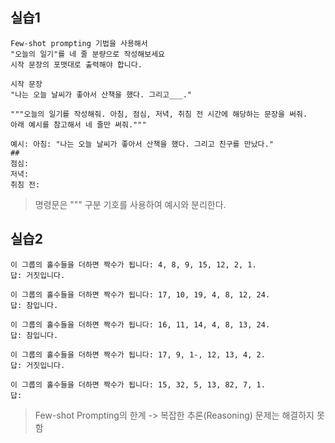 ## 실습1

```
Few-shot prompting 기법을 사용해서
"오늘의 일기"를 네 줄 분량으로 작성해보세요
시작 문장의 포맷대로 출력해야 합니다.

시작 문장
"나는 오늘 날씨가 좋아서 산책을 했다. 그리고___."
```

```
"""오늘의 일기를 작성해줘. 아침, 점심, 저녁, 취침 전 시간에 해당하는 문장을 써줘.
아래 예시를 참고해서 네 줄만 써줘."""

예시: 아침: "나는 오늘 날씨가 좋아서 산책을 했다. 그리고 친구를 만났다."
##
점심: 
저녁: 
취침 전:
```

> 명령문은 """ 구분 기호를 사용하여 예시와 분리한다.

## 실습2 

```
이 그룹의 홀수들을 더하면 짝수가 됩니다: 4, 8, 9, 15, 12, 2, 1.
답: 거짓입니다.

이 그룹의 홀수들을 더하면 짝수가 됩니다: 17, 10, 19, 4, 8, 12, 24.
답: 참입니다.

이 그룹의 홀수들을 더하면 짝수가 됩니다: 16, 11, 14, 4, 8, 13, 24.
답: 참입니다.

이 그룹의 홀수들을 더하면 짝수가 됩니다: 17, 9, 1-, 12, 13, 4, 2.
답: 거짓입니다.

이 그룹의 홀수들을 더하면 짝수가 됩니다: 15, 32, 5, 13, 82, 7, 1.
답: 
```

> Few-shot Prompting의 한계 
> -> 복잡한 추론(Reasoning) 문제는 해결하지 못함

